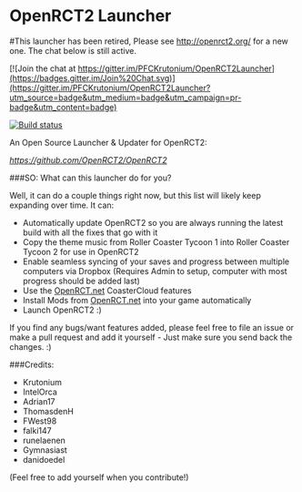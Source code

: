 OpenRCT2 Launcher
================

#This launcher has been retired, Please see http://openrct2.org/ for a new one. The chat below is still active.


[![Join the chat at https://gitter.im/PFCKrutonium/OpenRCT2Launcher](https://badges.gitter.im/Join%20Chat.svg)](https://gitter.im/PFCKrutonium/OpenRCT2Launcher?utm_source=badge&utm_medium=badge&utm_campaign=pr-badge&utm_content=badge)

[![Build status](https://ci.appveyor.com/api/projects/status/k0yrr9b169epvf3y?svg=true)](https://ci.appveyor.com/project/PFCKrutonium/openrct2launcher)

An Open Source Launcher &amp; Updater for OpenRCT2:

*https://github.com/OpenRCT2/OpenRCT2*

###SO: What can this launcher do for you?

Well, it can do a couple things right now, but this list will likely keep expanding over time. It can:

* Automatically update OpenRCT2 so you are always running the latest build with all the fixes that go with it
* Copy the theme music from Roller Coaster Tycoon 1 into Roller Coaster Tycoon 2 for use in OpenRCT2
* Enable seamless syncing of your saves and progress between multiple computers via Dropbox (Requires Admin to setup, computer with most progress should be added last)
* Use the [OpenRCT.net](http://openrct.net) CoasterCloud features
* Install Mods from [OpenRCT.net](http://openrct.net) into your game automatically
* Launch OpenRCT2 :)

If you find any bugs/want features added, please feel free to file an issue or make a pull request and add it yourself - Just make sure you send back the changes. :)


###Credits:

* Krutonium
* IntelOrca
* Adrian17
* ThomasdenH
* FWest98
* falki147
* runelaenen
* Gymnasiast
* danidoedel

(Feel free to add yourself when you contribute!)
